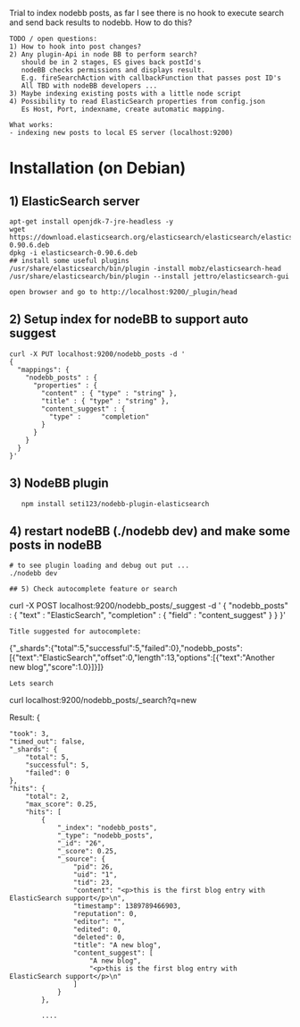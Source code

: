 Trial to index nodebb posts, as far I see there is no hook to execute search and send back results to nodebb. How to do this?
```
TODO / open questions: 
1) How to hook into post changes?
2) Any plugin-Api in node BB to perform search?
   should be in 2 stages, ES gives back postId's
   nodeBB checks permissions and displays result.
   E.g. fireSearchAction with callbackFunction that passes post ID's
   All TBD with nodeBB developers ...
3) Maybe indexing existing posts with a little node script
4) Possibility to read ElasticSearch properties from config.json
   Es Host, Port, indexname, create automatic mapping.
   
What works:
- indexing new posts to local ES server (localhost:9200)
```

# Installation (on Debian)
## 1) ElasticSearch server

```
apt-get install openjdk-7-jre-headless -y
wget https://download.elasticsearch.org/elasticsearch/elasticsearch/elasticsearch-0.90.6.deb
dpkg -i elasticsearch-0.90.6.deb
## install some useful plugins
/usr/share/elasticsearch/bin/plugin -install mobz/elasticsearch-head
/usr/share/elasticsearch/bin/plugin --install jettro/elasticsearch-gui 

open browser and go to http://localhost:9200/_plugin/head
```
## 2) Setup index for nodeBB to support auto suggest
```
curl -X PUT localhost:9200/nodebb_posts -d '
{
  "mappings": {
    "nodebb_posts" : {
      "properties" : {
        "content" : { "type" : "string" },
        "title" : { "type" : "string" },
        "content_suggest" : {
          "type" :     "completion"
        }
      }
    }
  }
}'
```
## 3) NodeBB plugin 
```
   npm install seti123/nodebb-plugin-elasticsearch
```

## 4) restart nodeBB (./nodebb dev) and make some posts in nodeBB
```
# to see plugin loading and debug out put ...
./nodebb dev

## 5) Check autocomplete feature or search 

```
curl -X POST localhost:9200/nodebb_posts/_suggest -d '
{
  "nodebb_posts" : {
    "text" : "ElasticSearch",
    "completion" : {
      "field" : "content_suggest"
    }
  }
}'
```
Title suggested for autocomplete:
```
{"_shards":{"total":5,"successful":5,"failed":0},"nodebb_posts":[{"text":"ElasticSearch","offset":0,"length":13,"options":[{"text":"Another new blog","score":1.0}]}]}
```
Lets search
```
curl localhost:9200/nodebb_posts/_search?q=new

Result:
{

    "took": 3,
    "timed_out": false,
    "_shards": {
        "total": 5,
        "successful": 5,
        "failed": 0
    },
    "hits": {
        "total": 2,
        "max_score": 0.25,
        "hits": [
            {
                "_index": "nodebb_posts",
                "_type": "nodebb_posts",
                "_id": "26",
                "_score": 0.25,
                "_source": {
                    "pid": 26,
                    "uid": "1",
                    "tid": 23,
                    "content": "<p>this is the first blog entry with ElasticSearch support</p>\n",
                    "timestamp": 1389789466903,
                    "reputation": 0,
                    "editor": "",
                    "edited": 0,
                    "deleted": 0,
                    "title": "A new blog",
                    "content_suggest": [
                        "A new blog",
                        "<p>this is the first blog entry with ElasticSearch support</p>\n"
                    ]
                }
            },
            
            ....
```



